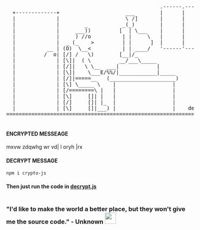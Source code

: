 <div>
  <pre>
                                                 .------.------.    
  +-------------+                     ___        |      |      |    
  |             |                     \ /]       |      |      |    
  |             |        _           _(_)        |      |      |    
  |             |     ___))         [  | \___    |      |      |    
  |             |     ) //o          | |     \   |      |      |    
  |             |  _ (_    >         | |      ]  |      |      |    
  |          __ | (O)  \__<          | | ____/   '------'------'    
  |         /  o| [/] /   \)        [__|/_                          
  |             | [\]|  ( \         __/___\_____                    
  |             | [/]|   \ \__  ___|            |                   
  |             | [\]|    \___E/%%/|____________|_____              
  |             | [/]|=====__   (_____________________)             
  |             | [\] \_____ \    |                  |              
  |             | [/========\ |   |                  |              
  |             | [\]     []| |   |                  |              
  |             | [/]     []| |_  |                  |              
  |             | [\]     []|___) |                  |    dennis king, self-taught software dev.        
====================================================================
  </pre>
</div>

#### ENCRYPTED MESSEAGE
mxvw zdqwhg wr vd| l oryh |rx

#### DECRYPT MESSAGE
``
npm i crypto-js
``
#### Then just run the code in [decrypt.js](decrypt.js)

<div id="header" align="center">
<img src="https://komarev.com/ghpvc/?username=dns-king&style=flat-square&color=blue" alt=""/>
</div>

### "I'd like to make the world a better place, but they won't give me the source code." - Unknown <img src="https://media.giphy.com/media/WUlplcMpOCEmTGBtBW/giphy.gif" width="30">




